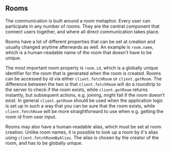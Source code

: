 ## Rooms
The communication is built around a room metaphor. Every user can participate in any number of rooms. They are the central component that connect users together, and where all direct communication takes place.

Rooms have a lot of different properties that can be set at creation and usually changed anytime afterwards as well. An example is `room.name`, which is a human-readable name of the room that doesn't have to be unique.

The most important room property is `room.id`, which is a globally unique identifier for the room that is generated when the room is created. Rooms can be accessed by id via either `client.fetchRoom` or `client.getRoom`. The difference between the two is that `client.fetchRoom` will do a roundtrip to the server to check if the room exists, while `client.getRoom` returns instantly, but subsequent actions, e.g. joining, might fail if the room doesn't exist. In general `client.getRoom` should be used when the application logic is set up in such a way that you can be sure that the room exists, while `client.fetchRoom` will be more straightforward to use when e.g. getting the room id from user input.

Rooms may also have a human-readable alias, which must be set at room creation. Unlike room names, it is possible to look up a room by it's alias using `client.fetchRoomByAlias`. The alias is chosen by the creator of the room, and has to be globally unique.
